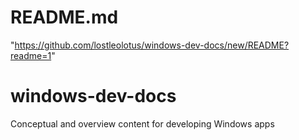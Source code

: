 # README.md
"https://github.com/lostleolotus/windows-dev-docs/new/README?readme=1"
# windows-dev-docs
Conceptual and overview content for developing Windows apps
